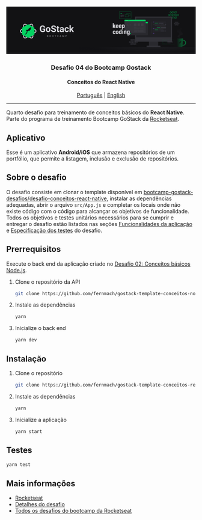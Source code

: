 ![header](assets/header.png)

<h3 align="center">
Desafio 04 do Bootcamp Gostack
</h3>

<h4 align="center">
Conceitos do React Native
</h4>

<p align="center">  
  <a href="README.md">Português</a> | 
  <a href="README.en.md">English</a>
</p>

---

Quarto desafio para treinamento de conceitos básicos do **React Native**. Parte do programa de treinamento Bootcamp GoStack da [Rocketseat].

## Aplicativo

Esse é um aplicativo **Android/iOS** que armazena repositórios de um portfólio, que permite a listagem, inclusão e exclusão de repositórios.

## Sobre o desafio

O desafio consiste em clonar o template disponível em [bootcamp-gostack-desafios/desafio-conceitos-react-native], instalar as dependências adequadas, abrir o arquivo `src/App.js` e completar os locais onde não existe código com o código para alcançar os objetivos de funcionalidade. Todos os objetivos e testes unitários necessários para se cumprir e entregar o desafio estão listados nas seções [Funcionalidades da aplicação] e [Especificação dos testes] do desafio.

## Prerrequisitos

Execute o back end da aplicação criado no [Desafio 02: Conceitos básicos Node.js].

1. Clone o repositório da API

    ```bash
    git clone https://github.com/fernmach/gostack-template-conceitos-nodejs.git
    ```

2. Instale as dependências

    ```bash
    yarn
    ```

3. Inicialize o back end

    ```bash
    yarn dev
    ```

## Instalação

1. Clone o repositório

    ```bash
    git clone https://github.com/fernmach/gostack-template-conceitos-react-native.git
    ```

2. Instale as dependências

    ```bash
    yarn
    ```

3. Inicialize a aplicação

    ```bash
    yarn start
    ```

## Testes

```bash
yarn test
```

## Mais informações

- [Rocketseat](https://rocketseat.com.br/)
- [Detalhes do desafio](https://github.com/rocketseat-education/bootcamp-gostack-desafios/tree/master/desafio-conceitos-react-native)
- [Todos os desafios do bootcamp da Rocketseat](https://github.com/rocketseat-education/bootcamp-gostack-desafios)

[Rocketseat]: https://rocketseat.com.br/

[Funcionalidades da aplicação]: https://github.com/rocketseat-education/bootcamp-gostack-desafios/tree/master/desafio-conceitos-react-native#funcionalidades-da-aplica%C3%A7%C3%A3o

[Especificação dos testes]: https://github.com/rocketseat-education/bootcamp-gostack-desafios/tree/master/desafio-conceitos-react-native#espec%C3%ADfica%C3%A7%C3%A3o-dos-testes

[bootcamp-gostack-desafios/desafio-conceitos-react-native]: https://github.com/rocketseat-education/bootcamp-gostack-desafios/tree/master/desafio-conceitos-react-native

[Desafio 02: Conceitos básicos Node.js]: https://github.com/fernmach/gostack-template-conceitos-nodejs